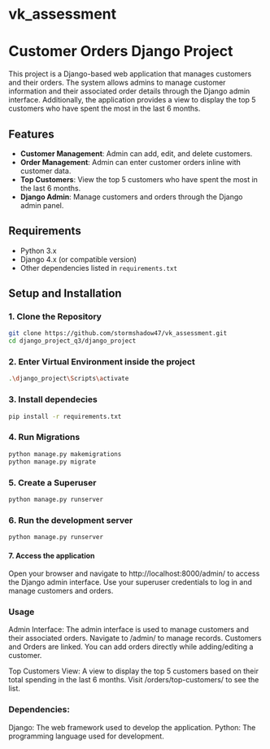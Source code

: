 # vk_assessment

# Customer Orders Django Project

This project is a Django-based web application that manages customers and their orders. The system allows admins to manage customer information and their associated order details through the Django admin interface. Additionally, the application provides a view to display the top 5 customers who have spent the most in the last 6 months.

## Features

- **Customer Management**: Admin can add, edit, and delete customers.
- **Order Management**: Admin can enter customer orders inline with customer data.
- **Top Customers**: View the top 5 customers who have spent the most in the last 6 months.
- **Django Admin**: Manage customers and orders through the Django admin panel.

## Requirements

- Python 3.x
- Django 4.x (or compatible version)
- Other dependencies listed in `requirements.txt`

## Setup and Installation

### 1. Clone the Repository

```bash
git clone https://github.com/stormshadow47/vk_assessment.git
cd django_project_q3/django_project

```
### 2. Enter Virtual Environment inside the project

```bash
.\django_project\Scripts\activate

```

### 3. Install dependecies

```bash
pip install -r requirements.txt

```

### 4. Run Migrations

```bash
python manage.py makemigrations
python manage.py migrate
```

### 5. Create a Superuser

```bash
python manage.py runserver

```

### 6. Run the development server

```bash
python manage.py runserver

```

#### 7. Access the application

Open your browser and navigate to http://localhost:8000/admin/ to access the Django admin interface.
Use your superuser credentials to log in and manage customers and orders.

### Usage

Admin Interface: The admin interface is used to manage customers and their associated orders.
Navigate to /admin/ to manage records.
Customers and Orders are linked. You can add orders directly while adding/editing a customer.

Top Customers View: A view to display the top 5 customers based on their total spending in the last 6 months.
Visit /orders/top-customers/ to see the list.

### Dependencies:

Django: The web framework used to develop the application.
Python: The programming language used for development.





